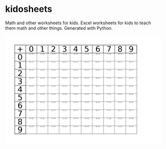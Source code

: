 # kidosheets

Math and other worksheets for kids. Excel worksheets for kids to teach them math and other things. Generated with Python.

![kidosheets preview](kidosheets.png)
